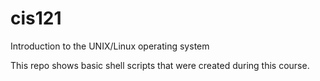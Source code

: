 # cis121
Introduction to the UNIX/Linux operating system

This repo shows basic shell scripts that were created during this course.
